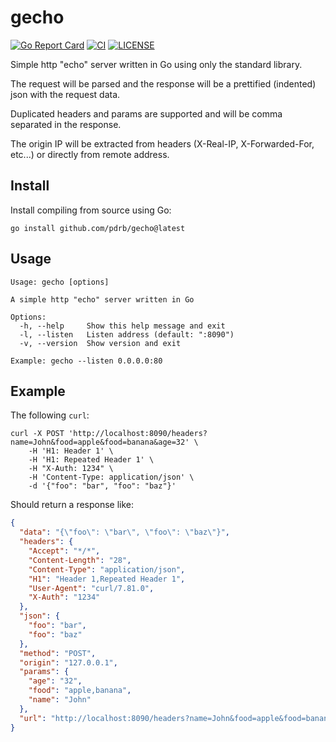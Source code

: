 # gecho

[![Go Report Card](https://goreportcard.com/badge/github.com/pdrb/gecho)](https://goreportcard.com/report/github.com/pdrb/gecho)
[![CI](https://github.com/pdrb/gecho/actions/workflows/ci.yml/badge.svg)](https://github.com/pdrb/gecho/actions/workflows/ci.yml)
[![LICENSE](https://img.shields.io/github/license/pdrb/gecho)](https://github.com/pdrb/gecho/blob/main/LICENSE)

Simple http "echo" server written in Go using only the standard library.

The request will be parsed and the response will be a prettified (indented) json with the request data.

Duplicated headers and params are supported and will be comma separated in the response.

The origin IP will be extracted from headers (X-Real-IP, X-Forwarded-For, etc...) or directly from remote address.

## Install

Install compiling from source using Go:

```shell
go install github.com/pdrb/gecho@latest
```

## Usage

```text
Usage: gecho [options]

A simple http "echo" server written in Go

Options:
  -h, --help     Show this help message and exit
  -l, --listen   Listen address (default: ":8090")
  -v, --version  Show version and exit

Example: gecho --listen 0.0.0.0:80
```

## Example

The following `curl`:

```shell
curl -X POST 'http://localhost:8090/headers?name=John&food=apple&food=banana&age=32' \
    -H 'H1: Header 1' \
    -H 'H1: Repeated Header 1' \
    -H "X-Auth: 1234" \
    -H 'Content-Type: application/json' \
    -d '{"foo": "bar", "foo": "baz"}'
```

Should return a response like:

```json
{
  "data": "{\"foo\": \"bar\", \"foo\": \"baz\"}",
  "headers": {
    "Accept": "*/*",
    "Content-Length": "28",
    "Content-Type": "application/json",
    "H1": "Header 1,Repeated Header 1",
    "User-Agent": "curl/7.81.0",
    "X-Auth": "1234"
  },
  "json": {
    "foo": "bar",
    "foo": "baz"
  },
  "method": "POST",
  "origin": "127.0.0.1",
  "params": {
    "age": "32",
    "food": "apple,banana",
    "name": "John"
  },
  "url": "http://localhost:8090/headers?name=John&food=apple&food=banana&age=32"
}
```

